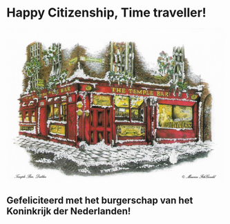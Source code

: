 # Happy Citizenship, Time traveller!

[![Поздравляем!](2024.jpg)](https://www.youtube.com/watch?v=9sDt-CY2_VQ)

## Gefeliciteerd met het burgerschap van het Koninkrijk der Nederlanden!